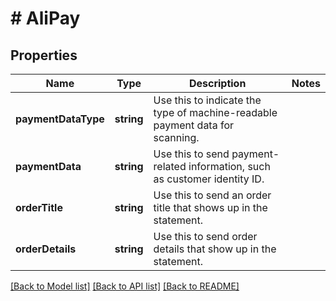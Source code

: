# # AliPay

## Properties

Name | Type | Description | Notes
------------ | ------------- | ------------- | -------------
**paymentDataType** | **string** | Use this to indicate the type of machine-readable payment data for scanning. | 
**paymentData** | **string** | Use this to send payment-related information, such as customer identity ID. | 
**orderTitle** | **string** | Use this to send an order title that shows up in the statement. | 
**orderDetails** | **string** | Use this to send order details that show up in the statement. | 

[[Back to Model list]](../../README.md#documentation-for-models) [[Back to API list]](../../README.md#documentation-for-api-endpoints) [[Back to README]](../../README.md)


